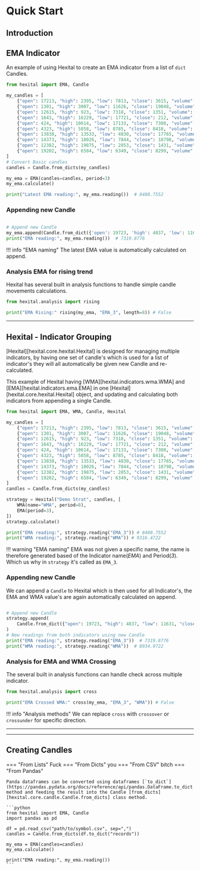 
# Quick Start

## Introduction

## EMA Indicator

An example of using Hexital to create an EMA indicator from a list of `dict` Candles.

```python linenums="1"
from hexital import EMA, Candle

my_candles = [
    {"open": 17213, "high": 2395, "low": 7813, "close": 3615, "volume": 19661},
    {"open": 1301, "high": 3007, "low": 11626, "close": 19048, "volume": 28909},
    {"open": 12615, "high": 923, "low": 7318, "close": 1351, "volume": 33765},
    {"open": 1643, "high": 16229, "low": 17721, "close": 212, "volume": 3281},
    {"open": 424, "high": 10614, "low": 17133, "close": 7308, "volume": 41793},
    {"open": 4323, "high": 5858, "low": 8785, "close": 8418, "volume": 34913},
    {"open": 13838, "high": 13533, "low": 4830, "close": 17765, "volume": 586},
    {"open": 14373, "high": 18026, "low": 7844, "close": 18798, "volume": 25993},
    {"open": 12382, "high": 19875, "low": 2853, "close": 1431, "volume": 10055},
    {"open": 19202, "high": 6584, "low": 6349, "close": 8299, "volume": 13199},
]
# Convert Basic candles
candles = Candle.from_dicts(my_candles)

my_ema = EMA(candles=candles, period=3)
my_ema.calculate()

print("Latest EMA reading:", my_ema.reading())  # 8408.7552
```


### Appending new Candle
```python linenums="23"

# Append new Candle
my_ema.append(Candle.from_dict({'open': 19723, 'high': 4837, 'low': 11631, 'close': 6231, 'volume': 38993}))
print("EMA reading:", my_ema.reading())  # 7319.8776
```

!!! info "EMA naming"
    The latest EMA value is automatically calculated on append.

###  Analysis EMA for rising trend
Hexital has several built in analysis functions to handle simple candle movements calculations.

```python linenums="28"
from hexital.analysis import rising

print("EMA Rising:" rising(my_ema, "EMA_3", length=8)) # False
```

---

## Hexital - Indicator Grouping

[Hexital][hexital.core.hexital.Hexital] is designed for managing multiple indicators, by having one set of candle's which is used for a list of indicator's they will all automatically be given new Candle and re-calculated.

This example of Hexital having [WMA][hexital.indicators.wma.WMA] and [EMA][hexital.indicators.ema.EMA] in one [Hexital][hexital.core.hexital.Hexital] object, and updating and calculating both indicators from appending a single Candle.

```python linenums="1"
from hexital import EMA, WMA, Candle, Hexital

my_candles = [
    {"open": 17213, "high": 2395, "low": 7813, "close": 3615, "volume": 19661},
    {"open": 1301, "high": 3007, "low": 11626, "close": 19048, "volume": 28909},
    {"open": 12615, "high": 923, "low": 7318, "close": 1351, "volume": 33765},
    {"open": 1643, "high": 16229, "low": 17721, "close": 212, "volume": 3281},
    {"open": 424, "high": 10614, "low": 17133, "close": 7308, "volume": 41793},
    {"open": 4323, "high": 5858, "low": 8785, "close": 8418, "volume": 34913},
    {"open": 13838, "high": 13533, "low": 4830, "close": 17765, "volume": 586},
    {"open": 14373, "high": 18026, "low": 7844, "close": 18798, "volume": 25993},
    {"open": 12382, "high": 19875, "low": 2853, "close": 1431, "volume": 10055},
    {"open": 19202, "high": 6584, "low": 6349, "close": 8299, "volume": 13199},
]
candles = Candle.from_dicts(my_candles)

strategy = Hexital("Demo Strat", candles, [
    WMA(name="WMA", period=8),
    EMA(period=3),
])
strategy.calculate()

print("EMA reading:", strategy.reading("EMA_3")) # 8408.7552
print("WMA reading:", strategy.reading("WMA")) # 9316.4722

```

!!! warning "EMA naming"
    EMA was not given a specific name, the name is therefore generated based of the Indicator name(*EMA*) and Period(*3*).
    Which us why in `strategy` it's called as `EMA_3`.


### Appending new Candle
We can append a `Candle` to Hexital which is then used for all Indicator's, the EMA and WMA value's are again automatically calculated on append.

```python linenums="23"

# Append new Candle
strategy.append(
    Candle.from_dict({"open": 19723, "high": 4837, "low": 11631, "close": 6231, "volume": 38993})
)
# New readings from both indicators using new Candle
print("EMA reading:", strategy.reading("EMA_3"))  # 7319.8776
print("WMA reading:", strategy.reading("WMA"))  # 8934.9722
```

###  Analysis for EMA and WMA Crossing
The several built in analysis functions can handle check across multiple indicator.

```python linenums="30"
from hexital.analysis import cross

print("EMA Crossed WMA:" cross(my_ema, "EMA_3", "WMA")) # False
```

!!! info "Analysis methods"
    We can replace `cross` with `crossover` or `crossunder` for specific direction.

---

---

## Creating Candles
=== "From Lists"
    Fuck
=== "From Dicts"
    you
=== "From CSV"
    bitch
=== "From Pandas"

    Panda dataframes can be converted using dataframes [`to_dict`](https://pandas.pydata.org/docs/reference/api/pandas.DataFrame.to_dict.html) method and feeding the result into the Candle [from_dicts][hexital.core.candle.Candle.from_dicts] class method.

    ```python
    from hexital import EMA, Candle
    import pandas as pd

    df = pd.read_csv("path/to/symbol.csv", sep=",")
    candles = Candle.from_dicts(df.to_dict("records"))

    my_ema = EMA(candles=candles)
    my_ema.calculate()

    print("EMA reading:", my_ema.reading())
    ```